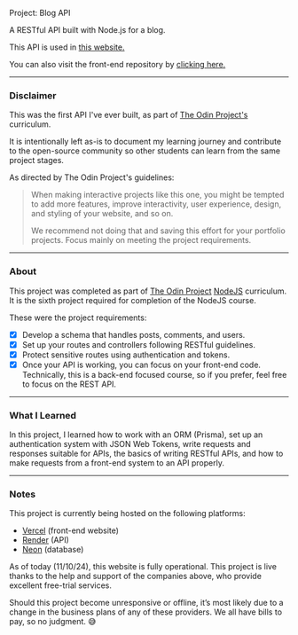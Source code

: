 Project: Blog API

A RESTful API built with Node.js for a blog.

This API is used in [this website.](https://odin-react-blog.vercel.app/)

You can also visit the front-end repository by [clicking here.](https://github.com/alansobchacki/odin-react-blog)

---

### Disclaimer

This was the first API I've ever built, as part of [The Odin Project's](https://www.theodinproject.com/) curriculum.

It is intentionally left as-is to document my learning journey and contribute to the open-source community so other students can learn from the same project stages.

As directed by The Odin Project's guidelines:

> When making interactive projects like this one, you might be tempted to add more features, improve interactivity, user experience, design, and styling of your website, and so on.
> 
> We recommend not doing that and saving this effort for your portfolio projects. Focus mainly on meeting the project requirements.

---

### About

This project was completed as part of [The Odin Project](https://www.theodinproject.com/) [NodeJS](https://www.theodinproject.com/paths/full-stack-javascript/courses/nodejs) curriculum. It is the sixth project required for completion of the NodeJS course.

These were the project requirements:

- [x] Develop a schema that handles posts, comments, and users.
- [x] Set up your routes and controllers following RESTful guidelines. 
- [x] Protect sensitive routes using authentication and tokens.
- [x] Once your API is working, you can focus on your front-end code. Technically, this is a back-end focused course, so if you prefer, feel free to focus on the REST API.

---

### What I Learned

In this project, I learned how to work with an ORM (Prisma), set up an authentication system with JSON Web Tokens, write requests and responses suitable for APIs, the basics of writing RESTful APIs, and how to make requests from a front-end system to an API properly.

---

### Notes

This project is currently being hosted on the following platforms:

- [Vercel](https://vercel.com/) (front-end website)
- [Render](https://render.com/) (API)
- [Neon](https://neon.tech/) (database)

As of today (11/10/24), this website is fully operational. This project is live thanks to the help and support of the companies above, who provide excellent free-trial services.

Should this project become unresponsive or offline, it’s most likely due to a change in the business plans of any of these providers. We all have bills to pay, so no judgment. 😅
